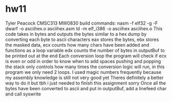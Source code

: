 # hw11
Tyler Peacock
CMSC313 MW0830
build commands:
nasm -f elf32 -g -F dwarf -o asciihex.o asciihex.asm
ld -m elf_i386 -o asciihex asciihex.o
This code takes in bytes and outputs the bytes similar to a hex dump by converting each byte to ascii characters
eax stores the bytes, ebx stores the masked data, ecx counts how many chars have been added and functions as a loop variable
edx counts the number of bytes in outputBuf to be printed out at the end
Each conversion loop the program will check if ecx is even or odd in order to know when to add spaces
pushing and popping the stack only controls how many times the conversion logic will run, in this program we only need 2 loops. 
I used magic numbers frequently because my assembly knowledge is still not very good yet
Theres definitely a better way to do it but tbh i just needed to finish this assignment sorry
Once all the bytes have been converted to ascii and put in outputBuf, add a linefeed char and call syswrite
